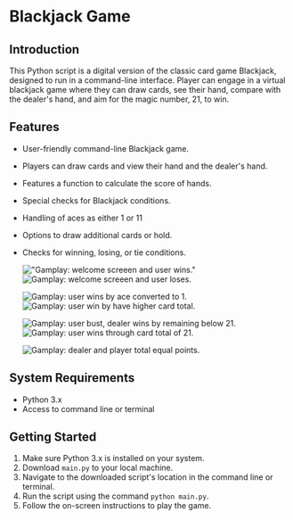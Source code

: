 # Blackjack Game 

## Introduction
This Python script is a digital version of the classic card game Blackjack, designed to run in a command-line interface. Player can engage in a virtual blackjack game where they can draw cards, see their hand, compare with the dealer's hand, and aim for the magic number, 21, to win.

## Features
- User-friendly command-line Blackjack game.
- Players can draw cards and view their hand and the dealer's hand.
- Features a function to calculate the score of hands.
- Special checks for Blackjack conditions.
- Handling of aces as either 1 or 11
- Options to draw additional cards or hold.
- Checks for winning, losing, or tie conditions.

    !["Gamplay: welcome screeen and user wins."](./images/welcome_screen_user_win.png)      ![Gamplay: welcome screeen and user loses.](./images/welcome_screen_user_lose.png)


    ![Gamplay: user wins by ace converted to 1.](./images/user_win_ace_convert_to_1.png)          ![Gamplay: user win by have higher card total.](./images/user_win.png)


    ![Gamplay: user bust, dealer wins by remaining below 21.](./images/user_lose_dealer_win.png)     ![Gamplay: user wins through card total of 21.](./images/user_blackjack.png)


    ![Gamplay: dealer and player total equal points.](./images/draw.png)



## System Requirements
- Python 3.x
- Access to command line or terminal

## Getting Started
1. Make sure Python 3.x is installed on your system.
2. Download `main.py` to your local machine.
3. Navigate to the downloaded script's location in the command line or terminal.
4. Run the script using the command `python main.py`.
5. Follow the on-screen instructions to play the game.

